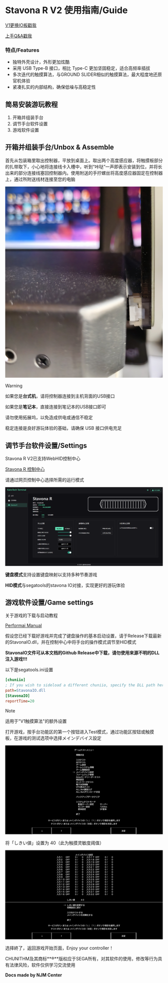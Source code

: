 # Stavona R V2 使用指南/Guide
[V1更换IO板戳我](https://github.com/HajiAIqaq/Stavona-R-Guide/blob/main/%E6%9B%B4%E6%8D%A2IO%E6%9D%BF/Stavona%20R%20V1%20%E6%9B%B4%E6%8D%A2IO%E6%9D%BF%E8%AF%A6%E7%BB%86%E6%8C%87%E5%8D%97.md)

[上手Q&A戳我](https://github.com/HajiAIqaq/Stavona-R-Guide/blob/main/Stavona%20Q%26A/Q%26A.md)
### 特点/Features

- 独特外壳设计，外形更加炫酷
- 采用 USB Type-B 接口，相比 Type-C 更加坚固稳定，适合高频率插拔
- 多次迭代的触摸算法，与GROUND SLIDER相似的触摸算法，最大程度地还原官机体验
- 紧凑扎实的内部结构，确保低噪与高稳定性

## 简易安装游玩教程

1. 开箱并组装手台
2. 调节手台软件设置
3. 游戏软件设置

## 开箱并组装手台/Unbox & Assemble

首先从包装箱里取出控制器，平放到桌面上。取出两个高度感应器，将触摸板部分的扎带取下，小心地将连接线卡入槽中，听到“咔哒”一声即表示安装到位，并将长出来的部分连接线塞回控制器内。使用附送的手拧螺丝将高度感应器固定在控制器上，通过所附送线材连接至您的电脑

![控制器连接示意图](Air连接.jpg)


> [!WARNING]
>
> 如果您是**台式机**，请将控制器连接到主机背面的USB接口
>
> 如果您是**笔记本**，直接连接到笔记本的USB接口即可
>
> 请勿使用拓展坞，以免造成供电或通信不稳定
>
> 稳定连接是良好游玩体验的基础，请确保 USB 接口供电充足

## 调节手台软件设置/Settings

Stavona R V2已支持WebHID控制中心

[Stavona R 控制中心](https://terminal.kairotech.net/stavona-r)

请通过网页控制中心选择所需的运行模式

![网页端控制中心](控制中心.png)

**键盘模式**支持设置键盘映射以支持多种节奏游戏

**HID模式**与segatools的stavona IO对接，实现更好的游玩体验

## 游戏软件设置/Game settings

关于游戏的下载与启动教程

[Performai Manual](https://performai.evilleaker.com/manual/)

假设您已经下载好游戏并完成了键盘操作的基本启动设置，请于Release下载最新的StavonaIO.dll，并在控制中心中将手台的操作模式调节至HID模式

**StavonaIO文件可从本文档的Github Release中下载，请勿使用来源不明的DLL注入游戏!!!**

以下是segatools.ini设置

```ini
[chuniio]
; If you wish to sideload a different chuniio, specify the DLL path here
path=StavonaIO.dll
[StavonaIO]
reportTime=20
```

> [!NOTE]
>
> 适用于"V1触摸算法"的额外设置

打开游戏，按手台功能区的第一个按钮进入Test模式，通过功能区按钮或触摸板，在游戏的测试选项中选择メインデバイス設定

![游戏测试01](游戏测试01.png)

将「しきい値」设置为 40（此为触摸灵敏度阈值）

![游戏测试02](游戏测试02.png)

选择終了，返回游戏开始页面，Enjoy your controller！

CHUNITHM及其商标**®**版权应于SEGA所有，对其软件的使用，修改等行为具有法律风险，软件仅供学习交流使用

**Docs made by NJM Center**
